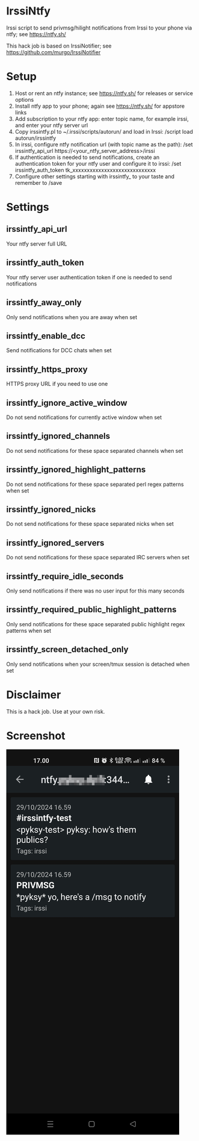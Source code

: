# IrssiNtfy
Irssi script to send privmsg/hilight notifications from Irssi to your phone via ntfy; see https://ntfy.sh/

This hack job is based on IrssiNotifier; see https://github.com/murgo/IrssiNotifier

# Setup
1. Host or rent an ntfy instance; see https://ntfy.sh/ for releases or service options
2. Install ntfy app to your phone; again see https://ntfy.sh/ for appstore links
3. Add subscription to your ntfy app: enter topic name, for example irssi, and enter your ntfy server url
4. Copy irssintfy.pl to ~/.irssi/scripts/autorun/ and load in Irssi: /script load autorun/irssintfy
5. In irssi, configure ntfy notification url (with topic name as the path): /set irssintfy_api_url https://<your_ntfy_server_address>/irssi
6. If authentication is needed to send notifications, create an authentication token for your ntfy user and configure it to irssi: /set irssintfy_auth_token tk_xxxxxxxxxxxxxxxxxxxxxxxxxxxxx
7. Configure other settings starting with irssintfy_ to your taste and remember to /save

# Settings
## irssintfy_api_url
Your ntfy server full URL
## irssintfy_auth_token
Your ntfy server user authentication token if one is needed to send notifications
## irssintfy_away_only
Only send notifications when you are away when set
## irssintfy_enable_dcc
Send notifications for DCC chats when set
## irssintfy_https_proxy
HTTPS proxy URL if you need to use one
## irssintfy_ignore_active_window
Do not send notifications for currently active window when set
## irssintfy_ignored_channels
Do not send notifications for these space separated channels when set
## irssintfy_ignored_highlight_patterns
Do not send notifications for these space separated perl regex patterns when set
## irssintfy_ignored_nicks
Do not send notifications for these space separated nicks when set
## irssintfy_ignored_servers
Do not send notifications for these space separated IRC servers when set
## irssintfy_require_idle_seconds
Only send notifications if there was no user input for this many seconds
## irssintfy_required_public_highlight_patterns
Only send notifications for these space separated public highlight regex patterns when set
## irssintfy_screen_detached_only
Only send notifications when your screen/tmux session is detached when set

# Disclaimer
This is a hack job. Use at your own risk.

# Screenshot
![Screenshot from ntfy Android app](images/irssintfy.jpg)
